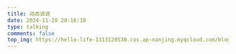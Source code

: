 ```yaml
---
title: 动态说说
date: 2024-11-20 20:16:10
type: talking
comments: false
top_img: https://hello-life-1313120530.cos.ap-nanjing.myqcloud.com/blog/talking_img.png
---
```


<!-- 引用 artitalk -->

<script type="text/javascript" src="https://unpkg.com/artitalk"></script>

<!-- 存放说说的容器 -->

<div id="artitalk_main"></div>
<script>
new Artitalk({
    appId: 'ZfQBchCnviAIgTDeWeNfvKjx-gzGzoHsz', // Your LeanCloud appId
    appKey: '4XFP8ngSaSat1Bkuyf2tL4iA', // Your LeanCloud appKey
    serverURL: 'https://artitalk.guershi.cn',
    pageSize: 10,
    color1: 'linear-gradient(60deg, #ffd7e4 0, #c8f1ff 93%)',  
    color2: 'linear-gradient(60deg, #ffd7e4 0, #c8f1ff 93%)',  
    color3: '#4c4948'
})
</script>